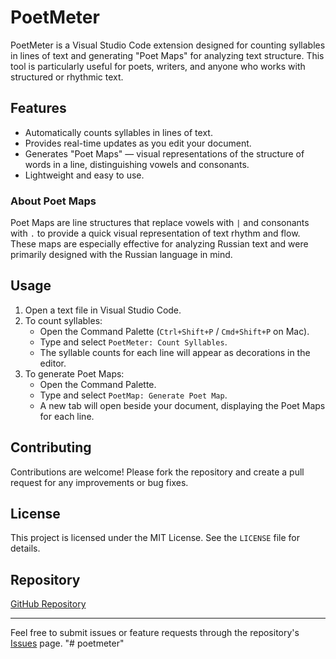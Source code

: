 # PoetMeter

PoetMeter is a Visual Studio Code extension designed for counting syllables in lines of text and generating "Poet Maps" for analyzing text structure. This tool is particularly useful for poets, writers, and anyone who works with structured or rhythmic text.

## Features

- Automatically counts syllables in lines of text.
- Provides real-time updates as you edit your document.
- Generates "Poet Maps" — visual representations of the structure of words in a line, distinguishing vowels and consonants.
- Lightweight and easy to use.

### About Poet Maps

Poet Maps are line structures that replace vowels with `|` and consonants with `.` to provide a quick visual representation of text rhythm and flow. These maps are especially effective for analyzing Russian text and were primarily designed with the Russian language in mind.

## Usage

1. Open a text file in Visual Studio Code.
2. To count syllables:
   - Open the Command Palette (`Ctrl+Shift+P` / `Cmd+Shift+P` on Mac).
   - Type and select `PoetMeter: Count Syllables`.
   - The syllable counts for each line will appear as decorations in the editor.
3. To generate Poet Maps:
   - Open the Command Palette.
   - Type and select `PoetMap: Generate Poet Map`.
   - A new tab will open beside your document, displaying the Poet Maps for each line.

## Contributing

Contributions are welcome! Please fork the repository and create a pull request for any improvements or bug fixes.

## License

This project is licensed under the MIT License. See the `LICENSE` file for details.

## Repository

[GitHub Repository](https://github.com/mnbarinov/poetmeter)

---

Feel free to submit issues or feature requests through the repository's [Issues](https://github.com/mnbarinov/poetmeter/issues) page.
"# poetmeter" 
